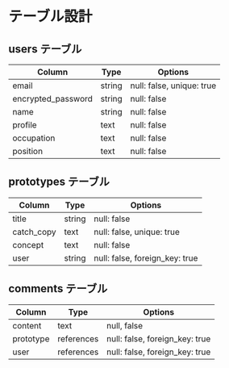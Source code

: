 # テーブル設計

## users テーブル

| Column             | Type   | Options                   |
| ------------------ | ------ | ------------------------- |
| email              | string | null: false, unique: true |
| encrypted_password | string | null: false               |
| name               | string | null: false               |
| profile            | text   | null: false               |
| occupation         | text   | null: false               |
| position           | text   | null: false               |

## prototypes テーブル

| Column     | Type   | Options                        |
| ---------- | ------ | ------------------------------ |
| title      | string | null: false                    |
| catch_copy | text   | null: false, unique: true      |
| concept    | text   | null: false                    |
| user       | string | null: false, foreign_key: true |

## comments テーブル

| Column    | Type       | Options                        |
| --------- | ---------- | ------------------------------ |
| content   | text       | null, false                    |
| prototype | references | null: false, foreign_key: true |
| user      | references | null: false, foreign_key: true |
